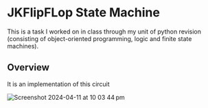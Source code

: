# JKFlipFLop State Machine
This is a task I worked on in class through my unit of python revision (consisting of object-oriented programming, logic and finite state machines).

## Overview
It is an implementation of this circuit

![Screenshot 2024-04-11 at 10 03 44 pm](https://github.com/user082374747/jkcircuit/assets/143089857/08725750-09da-4f2d-bb7c-e1946b9a986b)



